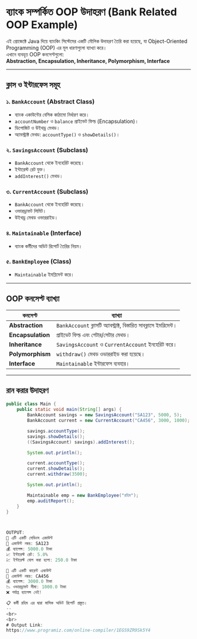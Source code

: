 # ব্যাংক সম্পর্কিত OOP উদাহরণ (Bank Related OOP Example)

এই প্রোজেক্টে Java দিয়ে ব্যাংকিং সিস্টেমের একটি মৌলিক উদাহরণ তৈরি করা হয়েছে, যা Object-Oriented Programming (OOP) এর মূল ধারণাগুলো ব্যাখ্যা করে।  
এখানে ব্যবহৃত OOP কনসেপ্টগুলো:  
**Abstraction, Encapsulation, Inheritance, Polymorphism, Interface**

---

## ক্লাস ও ইন্টারফেস সমূহ

### ১. `BankAccount` (Abstract Class)
- ব্যাংক একাউন্টের বেসিক কাঠামো নির্ধারণ করে।  
- `accountNumber` ও `balance` প্রাইভেট ফিল্ড (Encapsulation)।  
- ডিপোজিট ও উইথড্র মেথড।  
- অ্যাবস্ট্রাক্ট মেথড: `accountType()` ও `showDetails()`।

### ২. `SavingsAccount` (Subclass)
- `BankAccount` থেকে ইনহেরিট করেছে।  
- ইন্টারেস্ট রেট যুক্ত।  
- `addInterest()` মেথড।  

### ৩. `CurrentAccount` (Subclass)
- `BankAccount` থেকে ইনহেরিট করেছে।  
- ওভারড্রাফট লিমিট।  
- উইথড্র মেথড ওভাররাইড।  

### ৪. `Maintainable` (Interface)
- ব্যাংক কর্মীদের অডিট রিপোর্ট তৈরির নিয়ম।

### ৫. `BankEmployee` (Class)
- `Maintainable` ইমপ্লিমেন্ট করে।

---

## OOP কনসেপ্ট ব্যাখ্যা

| কনসেপ্ট       | ব্যাখ্যা                                                         |
|---------------|-----------------------------------------------------------------|
| **Abstraction** | `BankAccount` ক্লাসটি অ্যাবস্ট্রাক্ট, বিস্তারিত সাবক্লাসে ইমপ্লিমেন্ট। |
| **Encapsulation** | প্রাইভেট ফিল্ড এবং গেটার/সেটার মেথড।                           |
| **Inheritance** | `SavingsAccount` ও `CurrentAccount` ইনহেরিট করে।                 |
| **Polymorphism** | `withdraw()` মেথড ওভাররাইড করা হয়েছে।                          |
| **Interface**    | `Maintainable` ইন্টারফেস ব্যবহার।                               |

---

## রান করার উদাহরণ

```java
public class Main {
    public static void main(String[] args) {
        BankAccount savings = new SavingsAccount("SA123", 5000, 5);
        BankAccount current = new CurrentAccount("CA456", 3000, 1000);

        savings.accountType();
        savings.showDetails();
        ((SavingsAccount) savings).addInterest();

        System.out.println();

        current.accountType();
        current.showDetails();
        current.withdraw(3500);

        System.out.println();

        Maintainable emp = new BankEmployee("রহিম");
        emp.auditReport();
    }
}



OUTPUT:
🏦 এটি একটি সেভিংস একাউন্ট
🔢 একাউন্ট নম্বর: SA123
💰 ব্যালেন্স: 5000.0 টাকা
📈 ইন্টারেস্ট রেট: 5.0%
💹 ইন্টারেস্ট যোগ করা হলো: 250.0 টাকা

🏦 এটি একটি কারেন্ট একাউন্ট
🔢 একাউন্ট নম্বর: CA456
💰 ব্যালেন্স: 3000.0 টাকা
📉 ওভারড্রাফট সীমা: 1000.0 টাকা
❌ পর্যাপ্ত ব্যালেন্স নেই!

📋 কর্মী রহিম এর দ্বারা মাসিক অডিট রিপোর্ট প্রস্তুত।
--
<br>
<br>
# Output Link:
https://www.programiz.com/online-compiler/1EGS9ZR9Sk5Y4


